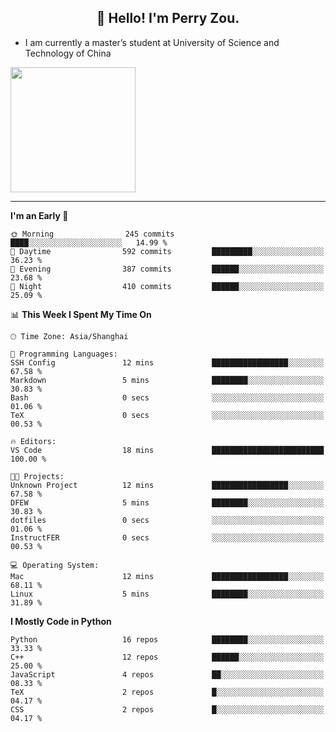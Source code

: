 <h2 align="center">👋 Hello! I'm Perry Zou.</h2>

- I am currently a master’s student at University of Science and Technology of China

<img height=200 align="center" src="https://github-readme-stats.vercel.app/api?username=zonepg" />

-------

<!--START_SECTION:waka-->
**I'm an Early 🐤** 

```text
🌞 Morning                245 commits         ████░░░░░░░░░░░░░░░░░░░░░   14.99 % 
🌆 Daytime                592 commits         █████████░░░░░░░░░░░░░░░░   36.23 % 
🌃 Evening                387 commits         ██████░░░░░░░░░░░░░░░░░░░   23.68 % 
🌙 Night                  410 commits         ██████░░░░░░░░░░░░░░░░░░░   25.09 % 
```


📊 **This Week I Spent My Time On** 

```text
🕑︎ Time Zone: Asia/Shanghai

💬 Programming Languages: 
SSH Config               12 mins             █████████████████░░░░░░░░   67.58 % 
Markdown                 5 mins              ████████░░░░░░░░░░░░░░░░░   30.83 % 
Bash                     0 secs              ░░░░░░░░░░░░░░░░░░░░░░░░░   01.06 % 
TeX                      0 secs              ░░░░░░░░░░░░░░░░░░░░░░░░░   00.53 % 

🔥 Editors: 
VS Code                  18 mins             █████████████████████████   100.00 % 

🐱‍💻 Projects: 
Unknown Project          12 mins             █████████████████░░░░░░░░   67.58 % 
DFEW                     5 mins              ████████░░░░░░░░░░░░░░░░░   30.83 % 
dotfiles                 0 secs              ░░░░░░░░░░░░░░░░░░░░░░░░░   01.06 % 
InstructFER              0 secs              ░░░░░░░░░░░░░░░░░░░░░░░░░   00.53 % 

💻 Operating System: 
Mac                      12 mins             █████████████████░░░░░░░░   68.11 % 
Linux                    5 mins              ████████░░░░░░░░░░░░░░░░░   31.89 % 
```

**I Mostly Code in Python** 

```text
Python                   16 repos            ████████░░░░░░░░░░░░░░░░░   33.33 % 
C++                      12 repos            ██████░░░░░░░░░░░░░░░░░░░   25.00 % 
JavaScript               4 repos             ██░░░░░░░░░░░░░░░░░░░░░░░   08.33 % 
TeX                      2 repos             █░░░░░░░░░░░░░░░░░░░░░░░░   04.17 % 
CSS                      2 repos             █░░░░░░░░░░░░░░░░░░░░░░░░   04.17 % 
```




<!--END_SECTION:waka-->
